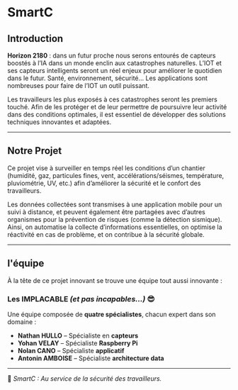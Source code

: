 # SmartC

## Introduction

**Horizon 2180** : dans un futur proche nous serons entourés de capteurs boostés à l’IA dans un monde enclin aux catastrophes naturelles. L’IOT et ses capteurs intelligents seront un réel enjeux pour améliorer le quotidien dans le futur. Santé, environnement, sécurité… Les applications sont nombreuses pour faire de l’IOT un outil puissant.

Les travailleurs les plus exposés à ces catastrophes seront les premiers touché. Afin de les protéger et de leur permettre de poursuivre leur activité dans des conditions optimales, il est essentiel de développer des solutions techniques innovantes et adaptées.

---

## Notre Projet

Ce projet vise à surveiller en temps réel les conditions d’un chantier (humidité, gaz, particules fines, vent, accélérations/séismes, température, pluviométrie, UV, etc.) afin d’améliorer la sécurité et le confort des travailleurs.

Les données collectées sont transmises à une application mobile pour un suivi à distance, et peuvent également être partagées avec d’autres organismes pour la prévention de risques (comme la détection sismique). 
Ainsi, on automatise la collecte d’informations essentielles, on optimise la réactivité en cas de problème, et on contribue à la sécurité globale.

---

## l'équipe

À la tête de ce projet innovant se trouve une équipe tout aussi innovante :  

### Les **IMPLACABLE** *(et pas incapables...)* 😎 

Une équipe composée de **quatre spécialistes**, chacun expert dans son domaine :

- **Nathan HULLO** – Spécialiste en **capteurs**  
- **Yohan VELAY** – Spécialiste **Raspberry Pi**  
- **Nolan CANO** – Spécialiste **applicatif**  
- **Antonin AMBOISE** – Spécialiste **architecture data**  

---

🚀 *SmartC : Au service de la sécurité des travailleurs.* 